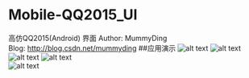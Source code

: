 # Mobile-QQ2015_UI
高仿QQ2015(Android) 界面
Author: MummyDing<br>
Blog: http://blog.csdn.net/mummyding
##应用演示
![alt text](http://ww2.sinaimg.cn/bmiddle/df755665gw1ev4ttonhpag209c0hc1l9.gif)
![alt text](http://ww2.sinaimg.cn/bmiddle/df755665gw1ev4tu1l92gg209c0hcnpj.gif)
![alt text](http://ww3.sinaimg.cn/bmiddle/df755665gw1ev4tujnf0dg209c0hcx6y.gif)
![alt text](http://ww1.sinaimg.cn/bmiddle/df755665gw1ev4tuvsc3eg209c0hc4qv.gif)  
![alt text](http://ww3.sinaimg.cn/bmiddle/df755665gw1ev4tvp20tgg209c0hckk1.gif)  

